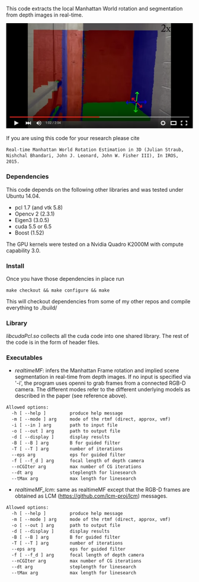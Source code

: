 This code extracts the local Manhattan World rotation and segmentation from
depth images in real-time.

[![Real-time Manhattan Frame Rotation Estimation and Segmentation](./doc/rtmfVideoPreviewYoutube.png)](https://youtu.be/5pFEEquUYd8) 

If you are using this code for your research please cite
```
Real-time Manhattan World Rotation Estimation in 3D (Julian Straub,
Nishchal Bhandari, John J. Leonard, John W. Fisher III), In IROS, 2015.
```

### Dependencies

This code depends on the following other libraries and was tested under Ubuntu
14.04. 
- pcl 1.7 (and vtk 5.8)
- Opencv 2 (2.3.1)
- Eigen3 (3.0.5) 
- cuda 5.5 or 6.5 
- Boost (1.52)

The GPU kernels were tested on a Nvidia Quadro K2000M with compute
capability 3.0.

### Install

Once you have those dependencies in place run
```
make checkout && make configure && make 
```
This will checkout dependencies from some of my other repos and compile
everything to ./build/

### Library
*libcudaPcl.so* collects all the cuda code into one shared library. The rest
of the code is in the form of header files.

### Executables
- *realtimeMF*: infers the Manhattan Frame rotation and implied scene
  segmentation in real-time from depth images. If no input is specified via
  '-i', the program uses openni to grab frames from a connected RGB-D camera.
  The different modes refer to the different underlying models as described in
  the paper (see reference above).
```
Allowed options:
  -h [ --help ]         produce help message
  -m [ --mode ] arg     mode of the rtmf (direct, approx, vmf)
  -i [ --in ] arg       path to input file
  -o [ --out ] arg      path to output file
  -d [ --display ]      display results
  -B [ --B ] arg        B for guided filter
  -T [ --T ] arg        number of iterations
  --eps arg             eps for guided filter
  -f [ --f_d ] arg      focal length of depth camera
  --nCGIter arg         max number of CG iterations
  --dt arg              steplength for linesearch
  --tMax arg            max length for linesearch
```
- *realtimeMF_lcm*: same as realtimeMF except that the RGB-D frames are
  obtained as LCM (https://github.com/lcm-proj/lcm) messages.
```
Allowed options:
  -h [ --help ]         produce help message
  -m [ --mode ] arg     mode of the rtmf (direct, approx, vmf)
  -o [ --out ] arg      path to output file
  -d [ --display ]      display results
  -B [ --B ] arg        B for guided filter
  -T [ --T ] arg        number of iterations
  --eps arg             eps for guided filter
  -f [ --f_d ] arg      focal length of depth camera
  --nCGIter arg         max number of CG iterations
  --dt arg              steplength for linesearch
  --tMax arg            max length for linesearch
```
